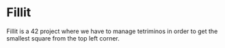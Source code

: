 # Fillit
Fillit is a 42 project where we have to manage tetriminos in order to get the smallest square from the top left corner.
